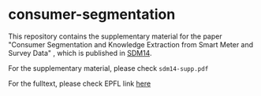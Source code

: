 consumer-segmentation
=====================

This repository contains the supplementary material for the paper 
"Consumer Segmentation and Knowledge Extraction from Smart Meter and Survey Data" , which is published in [SDM14](http://www.siam.org/meetings/sdm14/).

For the supplementary material, please check <code>sdm14-supp.pdf</code>

For the fulltext, please check EPFL link [here](http://infoscience.epfl.ch/record/196276?ln=en)
